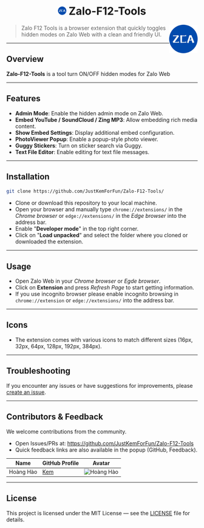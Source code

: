 <h1 align="center"><img src="./images/icon-384.png" width="22px"> Zalo-F12-Tools</h1>
<img align='right' src="./images/icon-384.png" width="75" height="75">

> Zalo F12 Tools is a browser extension that quickly toggles hidden modes on Zalo Web with a clean and friendly UI.

---

## Overview
**Zalo-F12-Tools** is a tool turn ON/OFF hidden modes for Zalo Web

---

## Features

- **Admin Mode**: Enable the hidden admin mode on Zalo Web.
- **Embed YouTube / SoundCloud / Zing MP3**: Allow embedding rich media content.
- **Show Embed Settings**: Display additional embed configuration.
- **PhotoViewer Popup**: Enable a popup-style photo viewer.
- **Guggy Stickers**: Turn on sticker search via Guggy.
- **Text File Editor**: Enable editing for text file messages.

---

## Installation

```bash
git clone https://github.com/JustKemForFun/Zalo-F12-Tools/
```
- Clone or download this repository to your local machine.
- Open your browser and manually type `chrome://extensions/` in the *Chrome browser* or `edge://extensions/` in the *Edge browser* into the address bar.
- Enable "**Developer mode**" in the top right corner.
- Click on "**Load unpacked**" and select the folder where you cloned or downloaded the extension.

---

## Usage

- Open Zalo Web in your *Chrome browser* or *Egde browser*.
- Click on **Extension** and press *Refresh Page* to start getting information.
- If you use incognito browser please enable incognito browsing in `chrome://extension` or `edge://extensions/` into the address bar.

---

## Icons

- The extension comes with various icons to match different sizes (16px, 32px, 64px, 128px, 192px, 384px).

---

## Troubleshooting

If you encounter any issues or have suggestions for improvements, please [create an issue](https://github.com/JustKemForFun/Zalo-F12-Tools/issues).

---

## Contributors & Feedback

We welcome contributions from the community.
- Open Issues/PRs at: https://github.com/JustKemForFun/Zalo-F12-Tools
- Quick feedback links are also available in the popup (GitHub, Feedback).

| Name               | GitHub Profile                              | Avatar                                 |
|--------------------|---------------------------------------------|----------------------------------------|
|     Hoàng Hào      | [Kem](https://www.github.com/JustKemForFun) | <img src="https://avatars.githubusercontent.com/u/136668112" alt="Hoàng Hào" width="50" height="50" /> |

---

## License

This project is licensed under the MIT License — see the [LICENSE](LICENSE) file for details.
